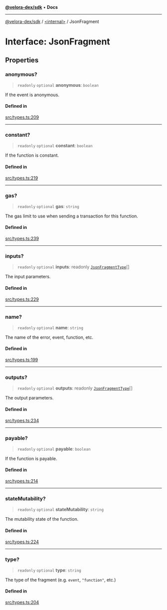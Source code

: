[**@velora-dex/sdk**](../../README.md) • **Docs**

***

[@velora-dex/sdk](../../globals.md) / [\<internal\>](../README.md) / JsonFragment

# Interface: JsonFragment

## Properties

### anonymous?

> `readonly` `optional` **anonymous**: `boolean`

If the event is anonymous.

#### Defined in

[src/types.ts:209](https://github.com/paraswap/paraswap-sdk/blob/master/src/types.ts#L209)

***

### constant?

> `readonly` `optional` **constant**: `boolean`

If the function is constant.

#### Defined in

[src/types.ts:219](https://github.com/paraswap/paraswap-sdk/blob/master/src/types.ts#L219)

***

### gas?

> `readonly` `optional` **gas**: `string`

The gas limit to use when sending a transaction for this function.

#### Defined in

[src/types.ts:239](https://github.com/paraswap/paraswap-sdk/blob/master/src/types.ts#L239)

***

### inputs?

> `readonly` `optional` **inputs**: readonly [`JsonFragmentType`](JsonFragmentType.md)[]

The input parameters.

#### Defined in

[src/types.ts:229](https://github.com/paraswap/paraswap-sdk/blob/master/src/types.ts#L229)

***

### name?

> `readonly` `optional` **name**: `string`

The name of the error, event, function, etc.

#### Defined in

[src/types.ts:199](https://github.com/paraswap/paraswap-sdk/blob/master/src/types.ts#L199)

***

### outputs?

> `readonly` `optional` **outputs**: readonly [`JsonFragmentType`](JsonFragmentType.md)[]

The output parameters.

#### Defined in

[src/types.ts:234](https://github.com/paraswap/paraswap-sdk/blob/master/src/types.ts#L234)

***

### payable?

> `readonly` `optional` **payable**: `boolean`

If the function is payable.

#### Defined in

[src/types.ts:214](https://github.com/paraswap/paraswap-sdk/blob/master/src/types.ts#L214)

***

### stateMutability?

> `readonly` `optional` **stateMutability**: `string`

The mutability state of the function.

#### Defined in

[src/types.ts:224](https://github.com/paraswap/paraswap-sdk/blob/master/src/types.ts#L224)

***

### type?

> `readonly` `optional` **type**: `string`

The type of the fragment (e.g. ``event``, ``"function"``, etc.)

#### Defined in

[src/types.ts:204](https://github.com/paraswap/paraswap-sdk/blob/master/src/types.ts#L204)
